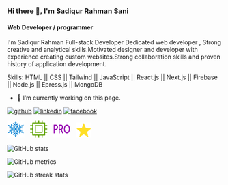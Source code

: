 ### Hi there 👋, I'm Sadiqur Rahman Sani
#### Web Developer / programmer

I'm Sadiqur Rahman Full-stack Developer Dedicated web developer , Strong creative and analytical skills.Motivated designer and developer with experience creating custom websites.Strong collaboration skills and proven history of application development.

Skills: HTML || CSS || Tailwind || JavaScript || React.js || Next.js || Firebase || Node.js || Epress.js || MongoDB

- 🔭 I’m currently working on this page. 


[<img src='https://cdn.jsdelivr.net/npm/simple-icons@3.0.1/icons/github.svg' alt='github' height='40'>](https://github.com/HmSani6699)  [<img src='https://cdn.jsdelivr.net/npm/simple-icons@3.0.1/icons/linkedin.svg' alt='linkedin' height='40'>](https://www.linkedin.com/in/hm-sadikur-rahman-865830231/)  [<img src='https://cdn.jsdelivr.net/npm/simple-icons@3.0.1/icons/facebook.svg' alt='facebook' height='40'>](https://www.facebook.com/100066865836961)  

<a href='https://archiveprogram.github.com/'><img src='https://raw.githubusercontent.com/acervenky/animated-github-badges/master/assets/acbadge.gif' width='40' height='40'></a> <a href='https://docs.github.com/en/developers'><img src='https://raw.githubusercontent.com/acervenky/animated-github-badges/master/assets/devbadge.gif' width='40' height='40'></a> <a href='https://github.com/pricing'><img src='https://raw.githubusercontent.com/acervenky/animated-github-badges/master/assets/pro.gif' width='40' height='40'></a> <a href='https://stars.github.com/'><img src='https://raw.githubusercontent.com/acervenky/animated-github-badges/master/assets/starbadge.gif' width='35' height='35'></a> 

![GitHub stats](https://github-readme-stats.vercel.app/api?username=HmSani6699&show_icons=true&count_private=true)  

![GitHub metrics](https://metrics.lecoq.io/HmSani6699)  

![GitHub streak stats](https://streak-stats.demolab.com/?user=HmSani6699)  

